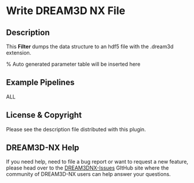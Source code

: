 # Write DREAM3D NX File

## Description

This **Filter** dumps the data structure to an hdf5 file with the .dream3d extension.

% Auto generated parameter table will be inserted here

## Example Pipelines

ALL

## License & Copyright

Please see the description file distributed with this plugin.

## DREAM3D-NX Help

If you need help, need to file a bug report or want to request a new feature, please head over to the [DREAM3DNX-Issues](https://github.com/BlueQuartzSoftware/DREAM3DNX-Issues/discussions) GItHub site where the community of DREAM3D-NX users can help answer your questions.

